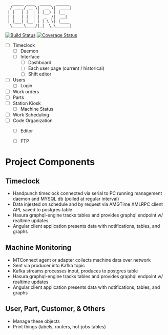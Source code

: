       _____ ____  _____  ______ 
      / ____/ __ \|  __ \|  ____| 
     | |   | |  | | |__) | |__    
     | |   | |  | |  _  /|  __|   
     | |___| |__| | | \ \| |____  
      \_____\____/|_|  \_\______| 

[![Build Status](https://travis-ci.com/strangesast/core.svg?branch=master)](https://travis-ci.com/strangesast/core)
[![Coverage Status](https://coveralls.io/repos/github/strangesast/core/badge.svg)](https://coveralls.io/github/strangesast/core)
- [ ] Timeclock
  - [ ] Daemon
  - [ ] Interface
    - [ ] Dashboard
    - [ ] Each user page (current / historical)
    - [ ] Shift editor
- [ ] Users
  - [ ] Login
- [ ] Work orders
- [ ] Parts
- [ ] Station Kiosk
  - [ ] Machine Status
- [ ] Work Scheduling
- [ ] Code Organization
  - [ ] Editor
  - [ ] FTP


# Project Components
## Timeclock
- Handpunch timeclock connected via serial to PC running management daemon and MYSQL db (polled at regular interval)
- Data injested on schedule and by request via AMGTime XMLRPC client API, saved to postgres table
- Hasura graphql-engine tracks tables and provides graphql endpoint w/ realtime updates
- Angular client application presents data with notifications, tables, and graphs
## Machine Monitoring
- MTConnect agent or adapter collects machine data over network
- Sent via producer into Kafka topic
- Kafka streams processes input, produces to postgres table
- Hasura graphql-engine tracks tables and provides graphql endpoint w/ realtime updates
- Angular client application presents data with notifications, tables, and graphs
## User, Part, Customer, & Others
- Manage these objects
- Print things (labels, routers, hot-jobs tables)
